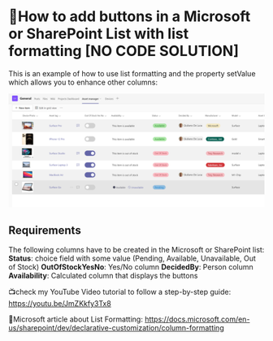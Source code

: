 # 🔲How to add buttons in a Microsoft or SharePoint List with list formatting [NO CODE SOLUTION]

This is an example of how to use list formatting and the property setValue which allows you to enhance other columns:

![Column Formatting setValue](./preview.png)

## Requirements
The following columns have to be created in the Microsoft or SharePoint list:
**Status**: choice field with some value (Pending, Available, Unavailable, Out of Stock)
**OutOfStockYesNo**: Yes/No column
**DecidedBy**: Person column
**Availability**: Calculated column that displays the buttons

📺check my YouTube Video tutorial to follow a step-by-step guide:
https://youtu.be/JmZKkfy3Tx8

🔗Microsoft article about List Formatting:
https://docs.microsoft.com/en-us/sharepoint/dev/declarative-customization/column-formatting